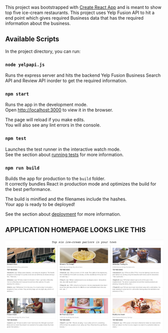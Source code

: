 This project was bootstrapped with [Create React App](https://github.com/facebook/create-react-app) and is meant to show top five ice-cream restaurants. This project uses Yelp Fusion API to hit a end point which gives required Business data that has the required information about the business. 

## Available Scripts

In the project directory, you can run:

### `node yelpapi.js`
Runs the express server and hits the backend Yelp Fusion Business Search API and Review API inorder to get the required information.

### `npm start`

Runs the app in the development mode.<br>
Open [http://localhost:3000](http://localhost:3000) to view it in the browser.

The page will reload if you make edits.<br>
You will also see any lint errors in the console.

### `npm test`

Launches the test runner in the interactive watch mode.<br>
See the section about [running tests](https://facebook.github.io/create-react-app/docs/running-tests) for more information.

### `npm run build`

Builds the app for production to the `build` folder.<br>
It correctly bundles React in production mode and optimizes the build for the best performance.

The build is minified and the filenames include the hashes.<br>
Your app is ready to be deployed!

See the section about [deployment](https://facebook.github.io/create-react-app/docs/deployment) for more information.

## APPLICATION HOMEPAGE LOOKS LIKE THIS

![Screenshot](ss.png)
